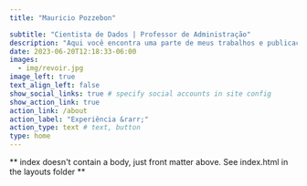 ```yaml
---
title: "Mauricio Pozzebon"

subtitle: "Cientista de Dados | Professor de Administração"
description: "Aqui você encontra uma parte de meus trabalhos e publicações que venho desenvolvendo ao longo dessa jornada em ciência de dados e docência :)"
date: 2023-06-20T12:18:33-06:00
images:
  - img/revoir.jpg
image_left: true
text_align_left: false
show_social_links: true # specify social accounts in site config
show_action_link: true
action_link: /about
action_label: "Experiência &rarr;"
action_type: text # text, button
type: home
---
```


** index doesn't contain a body, just front matter above.
See index.html in the layouts folder **
